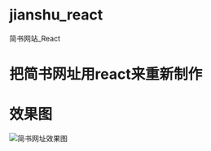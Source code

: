 # jianshu_react
简书网站_React

# 把简书网址用react来重新制作

# 效果图
![简书网址效果图](https://github.com/donghero/jianshu_react/blob/master/react.gif)

